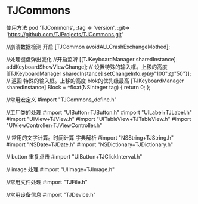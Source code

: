 # TJCommons

使用方法
pod 'TJCommons', :tag => 'version', :git=> 'https://github.com/TJProjects/TJCommons.git'

//崩溃数据检测 开启
[TJCommon avoidALLCrashExchangeMothed];

//处理键盘弹出变化
//开启监听
[[TJKeyboardManager sharedInstance] addKeyboardShowViewChange];
// 设置特殊的输入框。上移的高度
[[TJKeyboardManager sharedInstance] setChangeInfo:@{@"100":@"50"}];
// 返回 特殊的输入框。上移的高度 blok的优先级最高
[TJKeyboardManager sharedInstance].Block = ^float(NSInteger tag) {
    return 0;
};

//常用宏定义
#import "TJCommons_define.h"

//工厂类的处理
#import "UIButton+TJButton.h"
#import "UILabel+TJLabel.h"
#import "UIView+TJView.h"
#import "UITableView+TJTableView.h"
#import "UIViewController+TJViewController.h" 

// 常用的文字计算。时间计算 字典解析
#import "NSString+TJString.h"
#import "NSDate+TJDate.h"
#import "NSDictionary+TJDictionary.h" 

// button 重复点击
#import "UIButton+TJClickInterval.h" 

// image 处理
#import "UIImage+TJImage.h" 

//常用文件处理
#import "TJFile.h" 

//常用设备信息
#import "TJDevice.h" 

